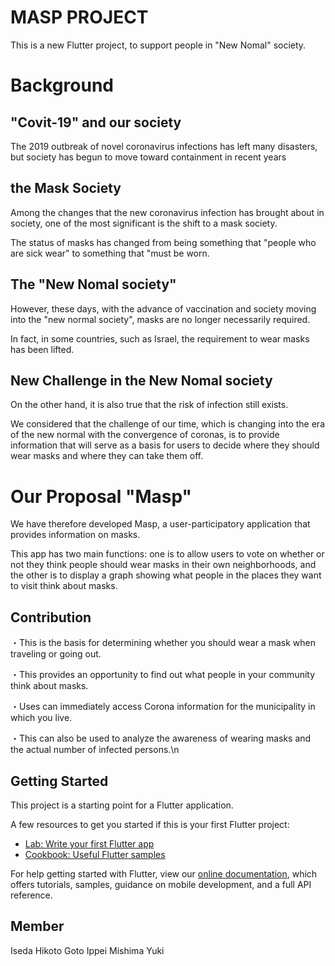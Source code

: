 # MASP PROJECT

This is a new Flutter project, to support people in "New Nomal" society.

# Background

## "Covit-19" and our society
The 2019 outbreak of novel coronavirus infections has left many disasters, but society has begun to move toward containment in recent years

## the Mask Society
Among the changes that the new coronavirus infection has brought about in society, one of the most significant is the shift to a mask society.

The status of masks has changed from being something that "people who are sick wear" to something that "must be worn.

## The "New Nomal society"
However, these days, with the advance of vaccination and society moving into the "new normal society", masks are no longer necessarily required.

In fact, in some countries, such as Israel, the requirement to wear masks has been lifted.

## New Challenge in the New Nomal society
On the other hand, it is also true that the risk of infection still exists.

We considered that the challenge of our time, which is changing into the era of the new normal with the convergence of coronas, is to provide information that will serve as a basis for users to decide where they should wear masks and where they can take them off.

# Our Proposal "Masp"
We have therefore developed Masp, a user-participatory application that provides information on masks.

This app has two main functions: one is to allow users to vote on whether or not they think people should wear masks in their own neighborhoods, and the other is to display a graph showing what people in the places they want to visit think about masks.

## Contribution
・This is the basis for determining whether you should wear a mask when traveling or going out.

・This provides an opportunity to find out what people in your community think about masks.

・Uses can immediately access Corona information for the municipality in which you live.

・This can also be used to analyze the awareness of wearing masks and the actual number of infected persons.\n


## Getting Started

This project is a starting point for a Flutter application.

A few resources to get you started if this is your first Flutter project:

- [Lab: Write your first Flutter app](https://flutter.dev/docs/get-started/codelab)
- [Cookbook: Useful Flutter samples](https://flutter.dev/docs/cookbook)

For help getting started with Flutter, view our
[online documentation](https://flutter.dev/docs), which offers tutorials,
samples, guidance on mobile development, and a full API reference.

## Member
Iseda Hikoto
Goto Ippei
Mishima Yuki

